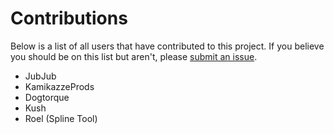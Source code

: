 # Contributions
Below is a list of all users that have contributed to this project. If you believe you should be on this list but aren't, please [submit an issue](https://docs.github.com/en/issues/tracking-your-work-with-issues/creating-an-issue).
- JubJub
- KamikazzeProds
- Dogtorque
- Kush
- Roel (Spline Tool)